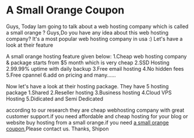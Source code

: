 # A Small Orange Coupon
Guys,
Today Iam going to talk about a web hosting company which is called a small orange ? Guys,Do you have any idea about this web hosting company? It's a most popular web hosting company in usa :) Let's have a look at their feature 

A small orange hosting feature given below:
1.Cheap web hosting company & package starts from $5 month which is very cheap 
2.SSD Hosting
2.99.99% uptime with daily backup
3.Free email hosting 
4.No hidden fees
5.Free cpannel 
6.add on pricing 
and many......

Now let's have a look at their hosting package.
They have 5 hosting package 
1.Shared
2.Reseller hosting
3.Business hosting
4.Cloud VPS Hosting 
5.Didicated and Semi Dedicated

according to our research they are cheap webhosting company with great customer support.if you need affordable and cheap hosting for your blog or website buy hosting from a small orange.if you need <a title="A Small orange Coupon" href="http://asmallorangecoupon.ml">a small orange coupon</a>,Please contact us.
Thanks,
Shipon

